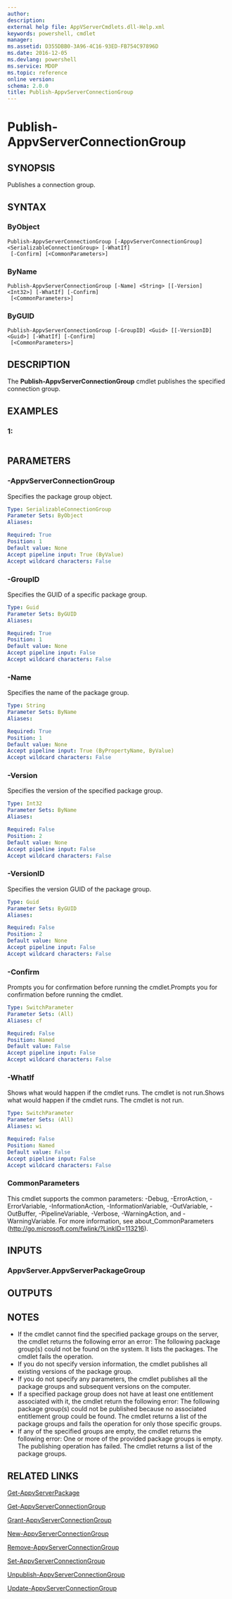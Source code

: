 ```yaml
---
author: 
description: 
external help file: AppVServerCmdlets.dll-Help.xml
keywords: powershell, cmdlet
manager: 
ms.assetid: D355DBB0-3A96-4C16-93ED-FB754C97896D
ms.date: 2016-12-05
ms.devlang: powershell
ms.service: MDOP
ms.topic: reference
online version: 
schema: 2.0.0
title: Publish-AppvServerConnectionGroup
---
```


# Publish-AppvServerConnectionGroup

## SYNOPSIS
Publishes a connection group.

## SYNTAX

### ByObject
```
Publish-AppvServerConnectionGroup [-AppvServerConnectionGroup] <SerializableConnectionGroup> [-WhatIf]
 [-Confirm] [<CommonParameters>]
```

### ByName
```
Publish-AppvServerConnectionGroup [-Name] <String> [[-Version] <Int32>] [-WhatIf] [-Confirm]
 [<CommonParameters>]
```

### ByGUID
```
Publish-AppvServerConnectionGroup [-GroupID] <Guid> [[-VersionID] <Guid>] [-WhatIf] [-Confirm]
 [<CommonParameters>]
```

## DESCRIPTION
The **Publish-AppvServerConnectionGroup** cmdlet publishes the specified connection group.

## EXAMPLES

### 1:
```

```

## PARAMETERS

### -AppvServerConnectionGroup
Specifies the package group object.

```yaml
Type: SerializableConnectionGroup
Parameter Sets: ByObject
Aliases: 

Required: True
Position: 1
Default value: None
Accept pipeline input: True (ByValue)
Accept wildcard characters: False
```

### -GroupID
Specifies the GUID of a specific package group.

```yaml
Type: Guid
Parameter Sets: ByGUID
Aliases: 

Required: True
Position: 1
Default value: None
Accept pipeline input: False
Accept wildcard characters: False
```

### -Name
Specifies the name of the package group.

```yaml
Type: String
Parameter Sets: ByName
Aliases: 

Required: True
Position: 1
Default value: None
Accept pipeline input: True (ByPropertyName, ByValue)
Accept wildcard characters: False
```

### -Version
Specifies the version of the specified package group.

```yaml
Type: Int32
Parameter Sets: ByName
Aliases: 

Required: False
Position: 2
Default value: None
Accept pipeline input: False
Accept wildcard characters: False
```

### -VersionID
Specifies the version GUID of the package group.

```yaml
Type: Guid
Parameter Sets: ByGUID
Aliases: 

Required: False
Position: 2
Default value: None
Accept pipeline input: False
Accept wildcard characters: False
```

### -Confirm
Prompts you for confirmation before running the cmdlet.Prompts you for confirmation before running the cmdlet.

```yaml
Type: SwitchParameter
Parameter Sets: (All)
Aliases: cf

Required: False
Position: Named
Default value: False
Accept pipeline input: False
Accept wildcard characters: False
```

### -WhatIf
Shows what would happen if the cmdlet runs.
The cmdlet is not run.Shows what would happen if the cmdlet runs.
The cmdlet is not run.

```yaml
Type: SwitchParameter
Parameter Sets: (All)
Aliases: wi

Required: False
Position: Named
Default value: False
Accept pipeline input: False
Accept wildcard characters: False
```

### CommonParameters
This cmdlet supports the common parameters: -Debug, -ErrorAction, -ErrorVariable, -InformationAction, -InformationVariable, -OutVariable, -OutBuffer, -PipelineVariable, -Verbose, -WarningAction, and -WarningVariable. For more information, see about_CommonParameters (http://go.microsoft.com/fwlink/?LinkID=113216).

## INPUTS

### AppvServer.AppvServerPackageGroup

## OUTPUTS

## NOTES
* If the cmdlet cannot find the specified package groups  on the server, the cmdlet returns the following error an error: The following package group(s) could not be found on the system. It lists the packages. The cmdlet fails the operation.
* If you do not specify version information, the cmdlet publishes all existing versions of the package group.
* If you do not specify any parameters, the cmdlet publishes all the package groups and subsequent versions on the computer.
* If a specified package group does not have at least one entitlement associated with it, the cmdlet return the following error: The following package group(s) could not be published because no associated entitlement group could be found. The cmdlet returns a list of the package groups and fails the operation for only those specific groups.
* If any of the specified groups are empty, the cmdlet returns the following error: One or more of the provided package groups is empty. The publishing operation has failed. The cmdlet returns a list of the package groups.

## RELATED LINKS

[Get-AppvServerPackage](./Get-AppvServerPackage.md)

[Get-AppvServerConnectionGroup](./Get-AppvServerConnectionGroup.md)

[Grant-AppvServerConnectionGroup](./Grant-AppvServerConnectionGroup.md)

[New-AppvServerConnectionGroup](./New-AppvServerConnectionGroup.md)

[Remove-AppvServerConnectionGroup](./Remove-AppvServerConnectionGroup.md)

[Set-AppvServerConnectionGroup](./Set-AppvServerConnectionGroup.md)

[Unpublish-AppvServerConnectionGroup](./Unpublish-AppvServerConnectionGroup.md)

[Update-AppvServerConnectionGroup](./Update-AppvServerConnectionGroup.md)



